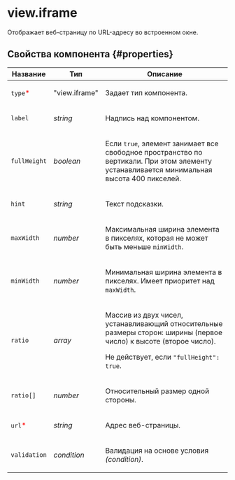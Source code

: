 # view.iframe

Отображает веб-страницу по URL-адресу во встроенном окне.

## Свойства компонента {#properties}

| Название                                 | Тип           | Описание                                                                                                                                                                 |
| ---------------------------------------- | ------------- | ------------------------------------------------------------------------------------------------------------------------------------------------------------------------ |
| `type`<span style="color: red">\*</span> | "view.iframe" | <p>Задает тип компонента.</p>                                                                                                                                            |
| `label`                                  | _string_      | <p>Надпись над компонентом.</p>                                                                                                                                          |
| `fullHeight`                             | _boolean_     | <p>Если `true`, элемент занимает все свободное пространство по вертикали. При этом элементу устанавливается минимальная высота 400 пикселей.</p>                         |
| `hint`                                   | _string_      | <p>Текст подсказки.</p>                                                                                                                                                  |
| `maxWidth`                               | _number_      | <p>Максимальная ширина элемента в пикселях, которая не может быть меньше `minWidth`.</p>                                                                                 |
| `minWidth`                               | _number_      | <p>Минимальная ширина элемента в пикселях. Имеет приоритет над `maxWidth`.</p>                                                                                           |
| `ratio`                                  | _array_       | <p>Массив из двух чисел, устанавливающий относительные размеры сторон: ширины (первое число) к высоте (второе число).</p><p>Не действует, если `"fullHeight": true`.</p> |
| `ratio[]`                                | _number_      | <p>Относительный размер одной стороны.</p>                                                                                                                               |
| `url`<span style="color: red">\*</span>  | _string_      | <p>Адрес веб-страницы.</p>                                                                                                                                               |
| `validation`                             | _condition_   | <p>Валидация на основе условия <em>(condition)</em>.</p>                                                                                                                 |
